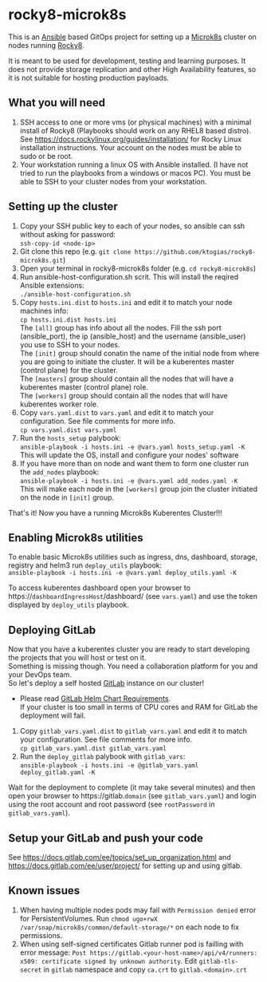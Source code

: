 # rocky8-microk8s

This is an [Ansible](https://github.com/ansible/ansible) based GitOps project for setting up a [Microk8s](https://microk8s.io/) cluster on nodes running [Rocky8](https://rockylinux.org/).

It is meant to be used for development, testing and learning purposes. It does not provide storage replication and other High Availability features, so it is not suitable for hosting production payloads.

## What you will need

1. SSH access to one or more vms (or physical machines) with a minimal install of Rocky8 (Playbooks should work on any RHEL8 based distro). See https://docs.rockylinux.org/guides/installation/ for Rocky Linux installation instructions. Your account on the nodes must be able to sudo or be root.
2. Your workstation running a linux OS with Ansible installed. (I have not tried to run the playbooks from a windows or macos PC). You must be able to SSH to your cluster nodes from your workstation. 


## Setting up the cluster

1. Copy your SSH public key to each of your nodes, so ansible can ssh without asking for password:  
   ```ssh-copy-id <node-ip>``` 
2. Git clone this repo (e.g. ```git clone https://github.com/ktogias/rocky8-microk8s.git```)
3. Open your terminal in rocky8-microk8s folder (e.g. ```cd rocky8-microk8s```)
4. Run ansible-host-configuration.sh scrit. This will install the reqired Ansible extensions:  
  ```./ansible-host-configuration.sh```
5. Copy ```hosts.ini.dist``` to ```hosts.ini``` and edit it to match your node machines info:   
   ```cp hosts.ini.dist hosts.ini```  
   The ```[all]``` group has info about all the nodes. Fill the ssh port (ansible_port), the ip (ansible_host) and the username (ansible_user) you use to SSH to your nodes.  
   The ```[init]``` group should conatin the name of the initial node from where you are going to initiate the cluster. It will be a kuberentes master (control plane) for the cluster.  
   The ```[masters]``` group should contain all the nodes that will have a kuberentes master (control plane) role.  
   The ```[workers]``` group should contain all the nodes that will have kuberentes worker role.   
6. Copy ```vars.yaml.dist``` to ```vars.yaml``` and edit it to match your configuration. See file comments for more info.  
   ```cp vars.yaml.dist vars.yaml```  
7. Run the ```hosts_setup``` palybook:  
   ```ansible-playbook -i hosts.ini -e @vars.yaml hosts_setup.yaml -K```  
   This will update the OS, install and configure your nodes' software  
8. If you have more than on node and want them to form one cluster run the ```add_nodes``` playbook:  
   ```ansible-playbook -i hosts.ini -e @vars.yaml add_nodes.yaml -K```  
   This will make each node in the ```[workers]``` group join the cluster initiated on the node in ```[init]``` group.  
   
That's it! Now you have a running Microk8s Kuberentes Cluster!!!  

## Enabling Microk8s utilities
   
To enable basic Microk8s utilities such as ingress, dns, dashboard, storage, registry and helm3 run  ```deploy_utils``` playbook:  
   ```ansible-playbook -i hosts.ini -e @vars.yaml deploy_utils.yaml -K```  
   
To access kuberentes dashboard open your browser to https://```dashboardIngressHost```/dashboard/ (see ```vars.yaml```) and use the token displayed by ```deploy_utils``` playbook.

## Deploying GitLab

Now that you have a kuberentes cluster you are ready to start developing the projects that you will host or test on it.  
Something is missing though. You need a collaboration platform for you and your DevOps team.   
So let's deploy a self hosted [GitLab](https://about.gitlab.com/) instance on our cluster!  

* Please read [GitLab Helm Chart Requirements](https://docs.gitlab.com/charts/installation/#requirements).  
If your cluster is too small in terms of CPU cores and RAM for GitLab the deployment will fail.

1. Copy ```gitlab_vars.yaml.dist``` to ```gitlab_vars.yaml``` and edit it to match your configuration. See file comments for more info.  
   ```cp gitlab_vars.yaml.dist gitlab_vars.yaml```  
2. Run the ```deploy_gitlab``` palybook with ```gitlab_vars```:  
   ```ansible-playbook -i hosts.ini -e @gitlab_vars.yaml deploy_gitlab.yaml -K```  

Wait for the deployment to complete (it may take several minutes) and then open your browser to https://gitlab.```domain``` (see ```gitlab_vars.yaml```) and login using the root account and root password (see ```rootPassword``` in ```gitlab_vars.yaml```).  

## Setup your GitLab and push your code

See https://docs.gitlab.com/ee/topics/set_up_organization.html and https://docs.gitlab.com/ee/user/project/  for setting up and using gitlab.

## Known issues
1. When having multiple nodes pods may fail with ```Permission denied``` error for PersistentVolumes. Run ```chmod ugo+rwX /var/snap/microk8s/common/default-storage/*``` on each node to fix permissions.
2. When using self-signed certificates Gitlab runner pod is failling with error message: ```Post https://gitlab.<your-host-name>/api/v4/runners: x509: certificate signed by unknown authority```.  Edit ```gitlab-tls-secret``` in ```gitlab``` namespace and copy ```ca.crt``` to ```gitlab.<domain>.crt```

